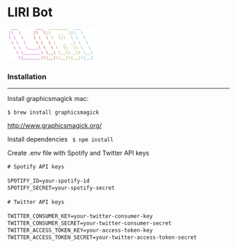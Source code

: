 # LIRI Bot
<img src="logo.png" alt="alt text" width="200">


### Installation
------
Install graphicsmagick
mac:
``` 
$ brew install graphicsmagick
```

http://www.graphicsmagick.org/

Install dependencies
``` $ npm install```

Create .env file with Spotify and Twitter API keys

```
# Spotify API keys

SPOTIFY_ID=your-spotify-id
SPOTIFY_SECRET=your-spotify-secret

# Twitter API keys

TWITTER_CONSUMER_KEY=your-twitter-consumer-key
TWITTER_CONSUMER_SECRET=your-twitter-consumer-secret
TWITTER_ACCESS_TOKEN_KEY=your-access-token-key
TWITTER_ACCESS_TOKEN_SECRET=your-twitter-access-token-secret

```
